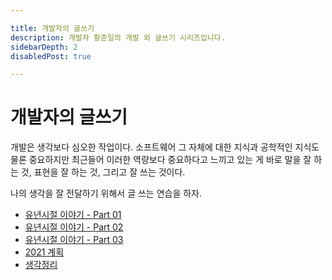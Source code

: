 ```yaml
---

title: 개발자의 글쓰기
description: 개발자 황준일의 개발 외 글쓰기 시리즈입니다.
sidebarDepth: 2
disabledPost: true

---
```


# 개발자의 글쓰기

개발은 생각보다 심오한 작업이다.
소프트웨어 그 자체에 대한 지식과 공학적인 지식도 물론 중요하지만 최근들어 이러한 역량보다 중요하다고 느끼고 있는 게 바로
말을 잘 하는 것, 표현을 잘 하는 것, 그리고 잘 쓰는 것이다.

나의 생각을 잘 전달하기 위해서 글 쓰는 연습을 하자. 

- [유년시절 이야기 - Part 01](./01-유년시절-이야기-1/)
- [유년시절 이야기 - Part 02](./01-유년시절-이야기-2/)
- [유년시절 이야기 - Part 03](./01-유년시절-이야기-3/)
- [2021 계획](./02-2021-계획/)
- [생각정리](./03-생각정리/)

